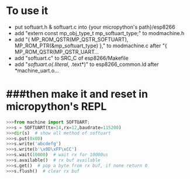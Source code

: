 To use it   
====   
* put softuart.h & softuart.c into {your micropython's path}/esp8266
* add "extern const mp_obj_type_t mp_softuart_type;"  to modmachine.h   
* add "{ MP_ROM_QSTR(MP_QSTR_SOFTUART), MP_ROM_PTR(&mp_softuart_type) },"  to modmachine.c after "{ MP_ROM_QSTR(MP_QSTR_UART...   
* add "softuart.c" to SRC_C of esp8266/Makefile   
* add "*softuart.o(.literal*, .text*)" to esp8266_common.ld after *machine_uart.o...   
   
   
###then make it and reset in micropython's REPL   
====   
```python
>>>from machine import SOFTUART;   
>>>s = SOFTUART(tx=14,rx=12,baudrate=115200)   
>>>dir(s)  # show all method of softuart   
>>>s.put(0x0D)   
>>>s.write('abcdefg')   
>>>s.write(b'\x0D\xFF\xCC')   
>>>s.wait(10000)  # wait rx for 10000us   
>>>s.available()  # rx buf available   
>>>s.get()  # pop a byte from rx buf, if none return 0   
>>>s.flush()  # clear rx buf   
```